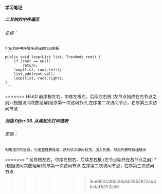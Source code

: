#### 学习笔记

##### 二叉树的中序遍历
###### 总结：
	牢记前序中序后序递归的代码模板
	```
	public void loop(List list, TreeNode root) {
		if (root == null) 
			return;
		loop(list, root.left);
		list.add(root.val);
		loop(list, root.right);
	}
	```
<<<<<<< HEAD
	前序根左右，中序左根右，后续左右根 (左节点始终在右节点之前)
	(根据访问次数理解)前序第一次访问节点,左序第二次访问节点，右序第三次访问节点


##### 剑指 Offer 06. 从尾到头打印链表
###### 思路：
	利用递归的思路，先走至链表尾端，然后依次弹出栈顶，加入列表，然后列表转数组输出
=======
	* 前序根左右，中序左根右，后续左右根 (左节点始终在右节点之前)
	* (根据访问次数理解)前序第一次访问节点,左序第二次访问节点，右序第三次访问节点
>>>>>>> 3ce9507aff6c28abb7952972ab4bcfaf1d7f2a50
